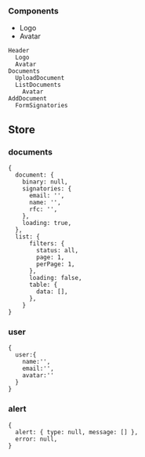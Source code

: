 ### Components

- Logo
- Avatar

```
Header
  Logo
  Avatar
Documents
  UploadDocument
  ListDocuments
    Avatar
AddDocument
  FormSignatories
```

## Store

### documents

```
{
  document: {
    binary: null,
    signatories: {
      email: '',
      name: '',
      rfc: '',
    },
    loading: true,
  },
  list: {
      filters: {
        status: all,
        page: 1,
        perPage: 1,
      },
      loading: false,
      table: {
        data: [],
      },
    }
}
```

### user

```
{
  user:{
    name:'',
    email:'',
    avatar:''
  }
}
```

### alert

```
{
  alert: { type: null, message: [] },
  error: null,
}
```
